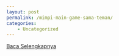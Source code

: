 ```yaml
---
layout: post
permalink: /mimpi-main-game-sama-teman/
categories:
    - Uncategorized
---
```


[Baca Selengkapnya](/03)